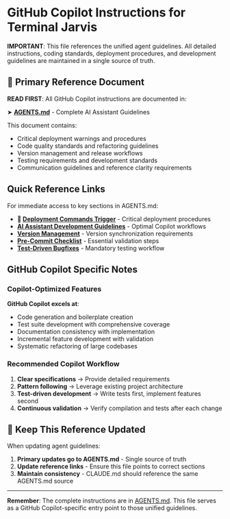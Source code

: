 # GitHub Copilot Instructions for Terminal Jarvis

**IMPORTANT**: This file references the unified agent guidelines. All detailed instructions, coding standards, deployment procedures, and development guidelines are maintained in a single source of truth.

## 📖 Primary Reference Document

**READ FIRST**: All GitHub Copilot instructions are documented in:

➤ **[AGENTS.md](../AGENTS.md)** - Complete AI Assistant Guidelines

This document contains:
- Critical deployment warnings and procedures
- Code quality standards and refactoring guidelines  
- Version management and release workflows
- Testing requirements and development standards
- Communication guidelines and reference clarity requirements

## Quick Reference Links

For immediate access to key sections in AGENTS.md:

- **🚨 [Deployment Commands Trigger](../AGENTS.md#-deployment-commands-trigger---read-immediately)** - Critical deployment procedures
- **[AI Assistant Development Guidelines](../AGENTS.md#ai-assistant-development-guidelines)** - Optimal Copilot workflows
- **[Version Management](../AGENTS.md#version-numbers-are-important)** - Version synchronization requirements
- **[Pre-Commit Checklist](../AGENTS.md#pre-commit-checklist)** - Essential validation steps
- **[Test-Driven Bugfixes](../AGENTS.md#test-driven-bugfixes-mandatory)** - Mandatory testing workflow

## GitHub Copilot Specific Notes

### Copilot-Optimized Features

**GitHub Copilot excels at**:
- Code generation and boilerplate creation
- Test suite development with comprehensive coverage
- Documentation consistency with implementation
- Incremental feature development with validation
- Systematic refactoring of large codebases

### Recommended Copilot Workflow

1. **Clear specifications** → Provide detailed requirements
2. **Pattern following** → Leverage existing project architecture  
3. **Test-driven development** → Write tests first, implement features second
4. **Continuous validation** → Verify compilation and tests after each change

## 🔄 Keep This Reference Updated

When updating agent guidelines:
1. **Primary updates go to AGENTS.md** - Single source of truth
2. **Update reference links** - Ensure this file points to correct sections
3. **Maintain consistency** - CLAUDE.md should reference the same AGENTS.md source

---

**Remember**: The complete instructions are in [AGENTS.md](../AGENTS.md). This file serves as a GitHub Copilot-specific entry point to those unified guidelines.
